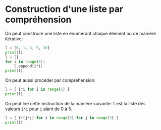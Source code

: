 # Construction d'une liste par compréhension

On peut construire une liste en énumérant chaque élément ou de manière itérative:
```python runnable
l = [0, 1, 4, 9, 16]
print(l)
l = []
for i in range(5):
    l.append(i*i)
print(l)
```

On peut aussi procéder par compréhension:
```python runnable
l = [ i*i for i in range(5) ]
print(l)
```

On peut lire cette instruction de la manière suivante: `l` est la liste des valeurs `i*i` pour `i` alant de 0 à 5. 

```python runnable
l = [ i*(j*j) for i in range(5) for j in range(3) ]
print(l)
```
